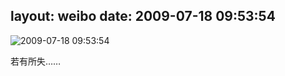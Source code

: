 layout: weibo
date: 2009-07-18 09:53:54
---
<meta name="referrer" content="no-referrer" />

<img src="/images/favicon.ico" style="float: left;"/>2009-07-18 09:53:54

若有所失……

